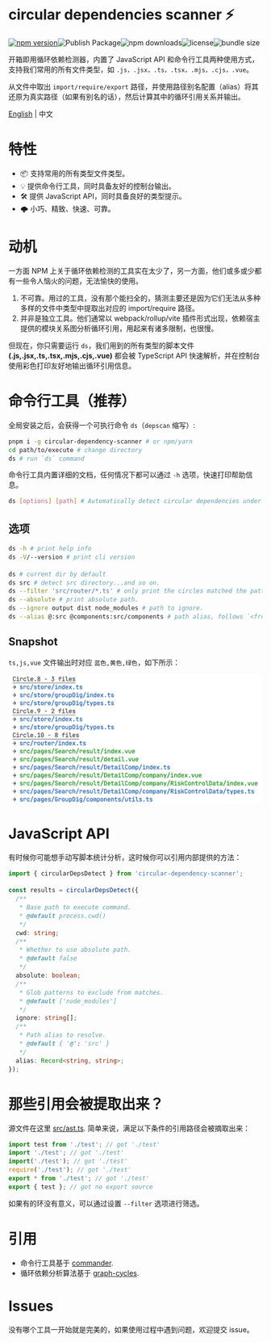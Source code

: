 # circular dependencies scanner ⚡

<div style="display: flex;">
  <a href="https://npmjs.com/package/circular-dependency-scanner">
    <img alt="npm version" src="https://img.shields.io/npm/v/circular-dependency-scanner">
  </a>
  <img alt="Publish Package" src="https://github.com/emosheeep/circular-dependency-scanner/actions/workflows/npm-publish.yml/badge.svg">
  <img alt="npm downloads" src="https://img.shields.io/npm/dt/circular-dependency-scanner">
  <img alt="license" src="https://img.shields.io/npm/l/circular-dependency-scanner">
  <img alt="bundle size" src="https://img.shields.io/bundlephobia/minzip/circular-dependency-scanner">
</div>

开箱即用循环依赖检测器，内置了 JavaScript API 和命令行工具两种使用方式，支持我们常用的所有文件类型，如 `.js，.jsx，.ts，.tsx，.mjs，.cjs，.vue`。 
 
从文件中取出 `import/require/export` 路径，并使用路径别名配置（alias）将其还原为真实路径（如果有别名的话），然后计算其中的循环引用关系并输出。

[English](./README.md) | 中文

# 特性

- 📦 支持常用的所有类型文件类型。
- 💡 提供命令行工具，同时具备友好的控制台输出。
- 🛠️ 提供 JavaScript API，同时具备良好的类型提示。
- 🌩 小巧、精致、快速、可靠。

# 动机

一方面 NPM 上关于循环依赖检测的工具实在太少了，另一方面，他们或多或少都有一些令人恼火的问题，无法愉快的使用。

1. 不可靠。用过的工具，没有那个能扫全的，猜测主要还是因为它们无法从多种多样的文件中类型中提取出对应的 import/require 路径。
2. 并非是独立工具。他们通常以  webpack/rollup/vite 插件形式出现，依赖宿主提供的模块关系图分析循环引用，用起来有诸多限制，也很慢。

但现在，你只需要运行 `ds`，我们用到的所有类型的脚本文件 **(.js,.jsx,.ts,.tsx,.mjs,.cjs,.vue)** 都会被 TypeScript API 快速解析，并在控制台使用彩色打印友好地输出循环引用信息。

# 命令行工具（推荐）

全局安装之后，会获得一个可执行命令 `ds`（`depscan` 缩写）:
```sh
pnpm i -g circular-dependency-scanner # or npm/yarn
cd path/to/execute # change directory
ds # run `ds` command
```

命令行工具内置详细的文档，任何情况下都可以通过 `-h` 选项，快速打印帮助信息。

```sh
ds [options] [path] # Automatically detect circular dependencies under the current directory and print the circles.
```

## 选项

```sh
ds -h # print help info
ds -V/--version # print cli version

ds # current dir by default
ds src # detect src directory...and so on.
ds --filter 'src/router/*.ts' # only print the circles matched the pattern.
ds --absolute # print absolute path.
ds --ignore output dist node_modules # path to ignore.
ds --alias @:src @components:src/components # path alias, follows `<from>:<to>` convention
```

## Snapshot

`ts,js,vue` 文件输出时对应 `蓝色,黄色,绿色`，如下所示：

<img alt="output-snapshot" src="./snapshots/output.png" width="600" />

# JavaScript API

有时候你可能想手动写脚本统计分析，这时候你可以引用内部提供的方法：

```ts
import { circularDepsDetect } from 'circular-dependency-scanner';

const results = circularDepsDetect({
  /**
   * Base path to execute command.
   * @default process.cwd()
   */
  cwd: string;
  /**
   * Whether to use absolute path.
   * @default false
   */
  absolute: boolean;
  /**
   * Glob patterns to exclude from matches.
   * @default ['node_modules']
   */
  ignore: string[];
  /**
   * Path alias to resolve.
   * @default { '@': 'src' }
   */
  alias: Record<string, string>;
});

```

# 那些引用会被提取出来？

源文件在这里 [src/ast.ts](https://github.com/emosheeep/circular-dependency-scanner/blob/HEAD/src/ast.ts). 简单来说，满足以下条件的引用路径会被摘取出来：

```ts
import test from './test'; // got './test'
import './test'; // got './test'
import('./test'); // got './test'
require('./test'); // got './test'
export * from './test'; // got './test'
export { test }; // got no export source
```

如果有的环没有意义，可以通过设置 `--filter` 选项进行筛选。

# 引用

- 命令行工具基于 [commander](https://github.com/tj/commander.js).
- 循环依赖分析算法基于 [graph-cycles](https://github.com/grantila/graph-cycles).

# Issues

没有哪个工具一开始就是完美的，如果使用过程中遇到问题，欢迎提交 issue。